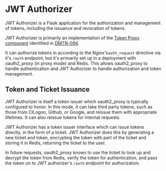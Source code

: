 # JWT Authorizer

JWT Authorizer is a Flask application for the authorization and management
of tokens, including the issuance and revocation of tokens.

JWT Authorizer is primarily an implementation of the 
[Token Proxy component](https://dmtn-094.lsst.io/#token-proxy)
identified in  [DMTN-094](https://dmtn-094.lsst.io).

It can authorize tokens in according to the Nginx's`auth_request` directive 
via it's ``/auth`` endpoint, but it's primarily set up in a deployment
with oauth2_proxy (in proxy mode) and Redis. This allows oauth2_proxy
to handle authentication and JWT Authorizer to handle authorization and
token management.

## Token and Ticket Issuance

JWT Authorizer is itself a token issuer which oauth2_proxy is typically
configured to honor. In this mode, it can take third party tokens,
such as those from CILogon, Github, or Google, and reissue them
with appropriate lifetimes. It can also reissue tokens for internal
requests.

JWT Authorizer has a token issuer interface which can issue tokens 
directly, in the form of a ticket. JWT Authorizer does this by generating 
a new ticket and token, encrypting the token with part of the ticket and
storing it in Redis, returning the ticket to the user.

In future requests, oauth2_proxy knows to use the ticket to look up 
and decrypt the token from Redis, verify the token for authentication, 
and pass the token on to JWT authorizer's `/auth` endpoint for authorization.
